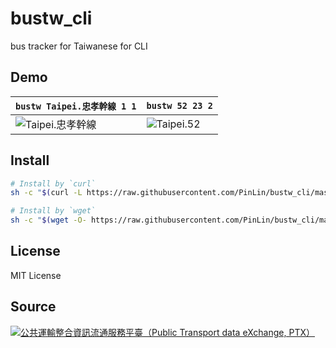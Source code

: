 # bustw_cli
bus tracker for Taiwanese for CLI

## Demo
| `bustw Taipei.忠孝幹線 1 1`         | `bustw 52 23 2`          |
| --------------------------------------- | --------------------------------------- |
| ![Taipei.忠孝幹線](https://imgur.com/hf22AxL.png) | ![Taipei.52](https://imgur.com/lgTYmQq.png) |

## Install
```bash
# Install by `curl`
sh -c "$(curl -L https://raw.githubusercontent.com/PinLin/bustw_cli/master/install.sh)"

# Install by `wget`
sh -c "$(wget -O- https://raw.githubusercontent.com/PinLin/bustw_cli/master/install.sh)"
```

## License
MIT License

## Source
[![公共運輸整合資訊流通服務平臺（Public Transport data eXchange, PTX）](https://imgur.com/wp2gOeU.png)](http://ptx.transportdata.tw/PTX)